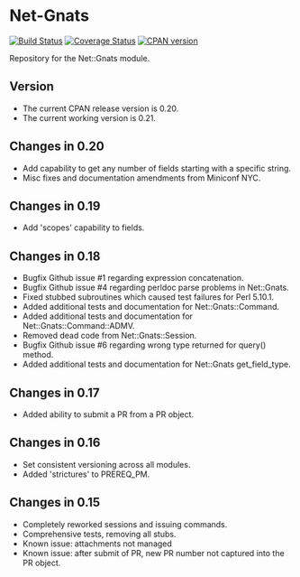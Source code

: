 Net-Gnats
=========
[![Build Status](https://travis-ci.org/rpcme/Net-Gnats.svg?branch=master)](https://travis-ci.org/rpcme/Net-Gnats)
[![Coverage Status](https://coveralls.io/repos/rpcme/Net-Gnats/badge.svg)](https://coveralls.io/r/rpcme/Net-Gnats)
[![CPAN version](https://badge.fury.io/pl/Net-Gnats.svg)](http://badge.fury.io/pl/Net-Gnats)

Repository for the Net::Gnats module.

Version
-------

- The current CPAN release version is 0.20.
- The current working version is 0.21.

Changes in 0.20
---------------
- Add capability to get any number of fields starting with a specific string.
- Misc fixes and documentation amendments from Miniconf NYC.

Changes in 0.19
---------------
- Add 'scopes' capability to fields.

Changes in 0.18
---------------
- Bugfix Github issue #1 regarding expression concatenation.
- Bugfix Github issue #4 regarding perldoc parse problems in Net::Gnats.
- Fixed stubbed subroutines which caused test failures for Perl 5.10.1.
- Added additional tests and documentation for Net::Gnats::Command.
- Added additional tests and documentation for Net::Gnats::Command::ADMV.
- Removed dead code from Net::Gnats::Session.
- Bugfix Github issue #6 regarding wrong type returned for query() method.
- Added additional tests and documentation for Net::Gnats get_field_type.

Changes in 0.17
---------------
- Added ability to submit a PR from a PR object.

Changes in 0.16
---------------
- Set consistent versioning across all modules.
- Added 'strictures' to PREREQ_PM.

Changes in 0.15
---------------
- Completely reworked sessions and issuing commands.
- Comprehensive tests, removing all stubs.
- Known issue: attachments not managed
- Known issue: after submit of PR, new PR number not captured into the PR object.
